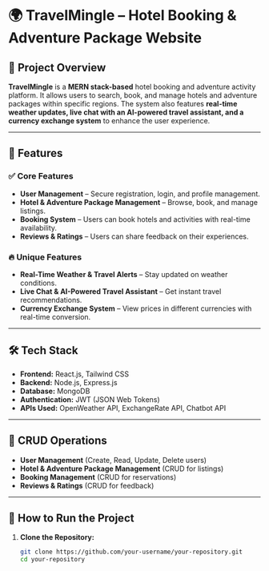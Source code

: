 # 🌍 TravelMingle – Hotel Booking & Adventure Package Website  

## 📌 Project Overview  
**TravelMingle** is a **MERN stack-based** hotel booking and adventure activity platform. It allows users to search, book, and manage hotels and adventure packages within specific regions. The system also features **real-time weather updates, live chat with an AI-powered travel assistant, and a currency exchange system** to enhance the user experience.  

---

## 🚀 Features  
### ✅ **Core Features**  
- **User Management** – Secure registration, login, and profile management.  
- **Hotel & Adventure Package Management** – Browse, book, and manage listings.  
- **Booking System** – Users can book hotels and activities with real-time availability.  
- **Reviews & Ratings** – Users can share feedback on their experiences.  

### 🔥 **Unique Features**  
- **Real-Time Weather & Travel Alerts** – Stay updated on weather conditions.  
- **Live Chat & AI-Powered Travel Assistant** – Get instant travel recommendations.  
- **Currency Exchange System** – View prices in different currencies with real-time conversion.  

---

## 🛠️ Tech Stack  
- **Frontend:** React.js, Tailwind CSS  
- **Backend:** Node.js, Express.js  
- **Database:** MongoDB  
- **Authentication:** JWT (JSON Web Tokens)  
- **APIs Used:** OpenWeather API, ExchangeRate API, Chatbot API  

---

## 📂 CRUD Operations  
- **User Management** (Create, Read, Update, Delete users)  
- **Hotel & Adventure Package Management** (CRUD for listings)  
- **Booking Management** (CRUD for reservations)  
- **Reviews & Ratings** (CRUD for feedback)  

---

## 🎯 How to Run the Project  
1. **Clone the Repository:**  
   ```bash
   git clone https://github.com/your-username/your-repository.git
   cd your-repository

